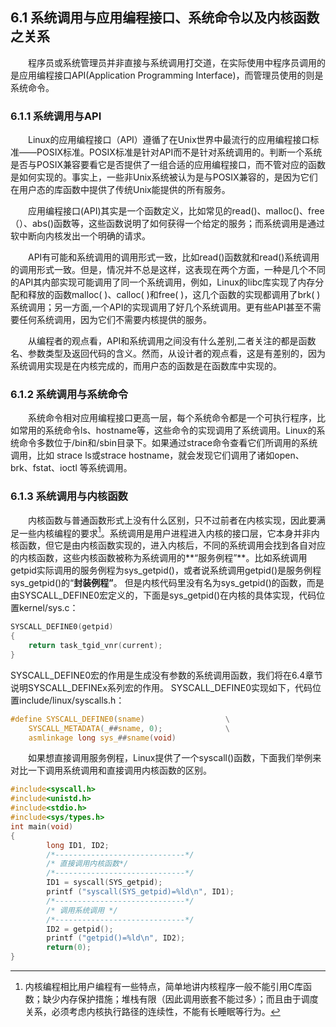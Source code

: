 ## 6.1 系统调用与应用编程接口、系统命令以及内核函数之关系

&emsp;&emsp;程序员或系统管理员并非直接与系统调用打交道，在实际使用中程序员调用的是应用编程接口API(Application Programming Interface)，而管理员使用的则是系统命令。

### 6.1.1 系统调用与API

&emsp;&emsp;Linux的应用编程接口（API）遵循了在Unix世界中最流行的应用编程接口标准——POSIX标准。POSIX标准是针对API而不是针对系统调用的。判断一个系统是否与POSIX兼容要看它是否提供了一组合适的应用编程接口，而不管对应的函数是如何实现的。事实上，一些非Unix系统被认为是与POSIX兼容的，是因为它们在用户态的库函数中提供了传统Unix能提供的所有服务。

&emsp;&emsp;应用编程接口(API)其实是一个函数定义，比如常见的read()、malloc()、free（）、abs()函数等，这些函数说明了如何获得一个给定的服务；而系统调用是通过软中断向内核发出一个明确的请求。

&emsp;&emsp;API有可能和系统调用的调用形式一致，比如read()函数就和read()系统调用的调用形式一致。但是，情况并不总是这样，这表现在两个方面，一种是几个不同的API其内部实现可能调用了同一个系统调用，例如，Linux的libc库实现了内存分配和释放的函数malloc(
)、calloc( )和free( )，这几个函数的实现都调用了brk(
)系统调用；另一方面,一个API的实现调用了好几个系统调用。更有些API甚至不需要任何系统调用，因为它们不需要内核提供的服务。

&emsp;&emsp;从编程者的观点看，API和系统调用之间没有什么差别,二者关注的都是函数名、参数类型及返回代码的含义。然而，从设计者的观点看，这是有差别的，因为系统调用实现是在内核完成的，而用户态的函数是在函数库中实现的。

### 6.1.2 系统调用与系统命令 

&emsp;&emsp;系统命令相对应用编程接口更高一层，每个系统命令都是一个可执行程序，比如常用的系统命令ls、hostname等，这些命令的实现调用了系统调用。Linux的系统命令多数位于/bin和/sbin目录下。如果通过strace命令查看它们所调用的系统调用，比如
strace ls或strace hostname，就会发现它们调用了诸如open、brk、fstat、ioctl
等系统调用。

### 6.1.3 系统调用与内核函数

&emsp;&emsp;内核函数与普通函数形式上没有什么区别，只不过前者在内核实现，因此要满足一些内核编程的要求[^1]。系统调用是用户进程进入内核的接口层，它本身并非内核函数，但它是由内核函数实现的，进入内核后，不同的系统调用会找到各自对应的内核函数，这些内核函数被称为系统调用的**“服务例程”**。比如系统调用
getpid实际调用的服务例程为sys_getpid()，或者说系统调用getpid()是服务例程sys_getpid()的“**封装例程”**。
但是内核代码里没有名为sys_getpid()的函数，而是由SYSCALL_DEFINE0宏定义的，下面是sys_getpid()在内核的具体实现，代码位置kernel/sys.c：

[^1]: 内核编程相比用户编程有一些特点，简单地讲内核程序一般不能引用C库函数；缺少内存保护措施；堆栈有限（因此调用嵌套不能过多）；而且由于调度关系，必须考虑内核执行路径的连续性，不能有长睡眠等行为。

```c
SYSCALL_DEFINE0(getpid)
{
	return task_tgid_vnr(current);
}
```
SYSCALL_DEFINE0宏的作用是生成没有参数的系统调用函数，我们将在6.4章节说明SYSCALL_DEFINEx系列宏的作用。
SYSCALL_DEFINE0实现如下，代码位置include/linux/syscalls.h：
```c
#define SYSCALL_DEFINE0(sname)					\
	SYSCALL_METADATA(_##sname, 0);				\
	asmlinkage long sys_##sname(void)
```
&emsp;&emsp;如果想直接调用服务例程，Linux提供了一个syscall()函数，下面我们举例来对比一下调用系统调用和直接调用内核函数的区别。

```c
#include<syscall.h>
#include<unistd.h>
#include<stdio.h>
#include<sys/types.h>
int main(void)
{
		long ID1, ID2;
		/*-----------------------------*/
		/* 直接调用内核函数*/
		/*-----------------------------*/
		ID1 = syscall(SYS_getpid);
		printf ("syscall(SYS_getpid)=%ld\n", ID1);
		/*-----------------------------*/
		/* 调用系统调用 */
		/*-----------------------------*/
		ID2 = getpid();
		printf ("getpid()=%ld\n", ID2);
		return(0);
}
```
